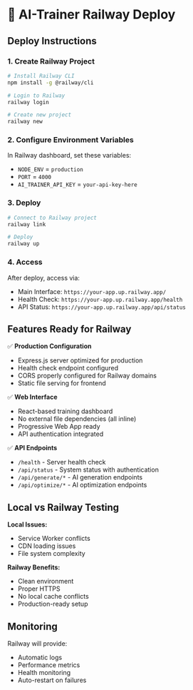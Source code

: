 # 🚀 AI-Trainer Railway Deploy

## Deploy Instructions

### 1. Create Railway Project
```bash
# Install Railway CLI
npm install -g @railway/cli

# Login to Railway
railway login

# Create new project
railway new
```

### 2. Configure Environment Variables
In Railway dashboard, set these variables:
- `NODE_ENV` = `production`
- `PORT` = `4000`
- `AI_TRAINER_API_KEY` = `your-api-key-here`

### 3. Deploy
```bash
# Connect to Railway project
railway link

# Deploy
railway up
```

### 4. Access
After deploy, access via:
- Main Interface: `https://your-app.up.railway.app/`
- Health Check: `https://your-app.up.railway.app/health`
- API Status: `https://your-app.up.railway.app/api/status`

## Features Ready for Railway

✅ **Production Configuration**
- Express.js server optimized for production
- Health check endpoint configured
- CORS properly configured for Railway domains
- Static file serving for frontend

✅ **Web Interface**
- React-based training dashboard
- No external file dependencies (all inline)
- Progressive Web App ready
- API authentication integrated

✅ **API Endpoints**
- `/health` - Server health check
- `/api/status` - System status with authentication
- `/api/generate/*` - AI generation endpoints
- `/api/optimize/*` - AI optimization endpoints

## Local vs Railway Testing

**Local Issues:**
- Service Worker conflicts
- CDN loading issues
- File system complexity

**Railway Benefits:**
- Clean environment
- Proper HTTPS
- No local cache conflicts
- Production-ready setup

## Monitoring

Railway will provide:
- Automatic logs
- Performance metrics  
- Health monitoring
- Auto-restart on failures
